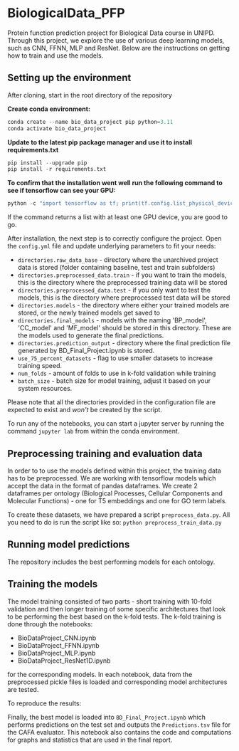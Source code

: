 # BiologicalData_PFP

Protein function prediction project for Biological Data course in UNIPD. Through this project, we explore the use of various deep learning models, such as CNN, FFNN, MLP and ResNet. Below are the instructions on getting how to train and use the models.

## Setting up the environment

After cloning, start in the root directory of the repository

**Create conda environment:**

```python
conda create --name bio_data_project pip python=3.11
conda activate bio_data_project
```

**Update to the latest pip package manager and use it to install requirements.txt**

```python
pip install --upgrade pip
pip install -r requirements.txt
```

**To confirm that the installation went well run the following command to see if tensorflow can see your GPU:**

```python
python -c "import tensorflow as tf; print(tf.config.list_physical_devices('GPU'))"
```

If the command returns a list with at least one GPU device, you are good to go.

After installation, the next step is to correctly configure the project. Open the `config.yml` file and update underlying parameters to fit your needs:

- `directories.raw_data_base` - directory where the unarchived project data is stored (folder containing baseline, test and train subfolders)
- `directories.preprocessed_data.train` - if you want to train the models, this is the directory where the preprocessed training data will be stored
- `directories.preprocessed_data.test` - if you only want to test the models, this is the directory where preprocessed test data will be stored
- `directories.models` - the directory where either your trained models are stored, or the newly trained models get saved to
- `directories.final_models` - models with the naming 'BP_model', 'CC_model' and 'MF_model' should be stored in this directory. These are the models used to generate the final predictions.
- `directories.prediction_output` - directory where the final prediction file generated by BD_Final_Project.ipynb is stored.
- `use_75_percent_datasets` - flag to use smaller datasets to increase training speed.
- `num_folds` - amount of folds to use in k-fold validation while training
- `batch_size` - batch size for model training, adjust it based on your system resources.

Please note that all the directories provided in the configuration file are expected to exist and *won't* be created by the script.

To run any of the notebooks, you can start a jupyter server by running the command `jupyter lab` from within the conda environment.

## Preprocessing training and evaluation data

In order to to use the models defined within this project, the training data has to be preprocessed. We are working with tensorflow models which accept the data in the format of pandas dataframes. We create 2 dataframes per ontology (Biological Processes, Cellular Components and Molecular Functions) - one for T5 embeddings and one for GO term labels.

To create these datasets, we have prepared a script `preprocess_data.py`. All you need to do is run the script like so: `python preprocess_train_data.py`

## Running model predictions

The repository includes the best performing models for each ontology. 

## Training the models

The model training consisted of two parts - short training with 10-fold validation and then longer training of some specific architectures that look to be performing the best based on the k-fold tests. The k-fold training is done through the notebooks:
- BioDataProject_CNN.ipynb
- BioDataProject_FFNN.ipynb
- BioDataProject_MLP.ipynb
- BioDataProject_ResNet1D.ipynb

for the corresponding models. In each notebook, data from the preprocessed pickle files is loaded and corresponding model architectures are tested.

To reproduce the results:

Finally, the best model is loaded into `BD_Final_Project.ipynb` which performs predictions on the test set and outputs the `Predictions.tsv` file for the CAFA evaluator. This notebook also contains the code and computations for graphs and statistics that are used in the final report.
